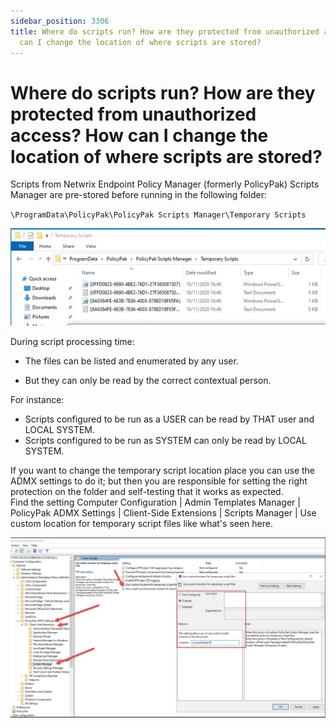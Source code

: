 ```yaml
---
sidebar_position: 3306
title: Where do scripts run? How are they protected from unauthorized access? How
  can I change the location of where scripts are stored?
---
```


# Where do scripts run? How are they protected from unauthorized access? How can I change the location of where scripts are stored?

Scripts from Netwrix Endpoint Policy Manager (formerly PolicyPak) Scripts Manager are pre-stored before running in the following folder:

`\ProgramData\PolicyPak\PolicyPak Scripts Manager\Temporary Scripts`

![](../../../../../static/images/PolicyPak/Content/Resources/Images/ScriptsTriggers/827_1_image002_950x293.jpg)

During script processing time:

* The files can be listed and enumerated by any user.

* But they can only be read by the correct contextual person.

For instance:

* Scripts configured to be run as a USER can be read by THAT user and LOCAL SYSTEM.
* Scripts configured to be run as SYSTEM can only be read by LOCAL SYSTEM.

If you want to change the temporary script location place you can use the ADMX settings to do it; but then you are responsible for setting the right protection on the folder and self-testing that it works as expected.  
Find the setting Computer Configuration | Admin Templates Manager | PolicyPak ADMX Settings | Client-Side Extensions | Scripts Manager | Use custom location for temporary script files like what's seen here.

![](../../../../../static/images/PolicyPak/Content/Resources/Images/ScriptsTriggers/827_3_image004.jpg)